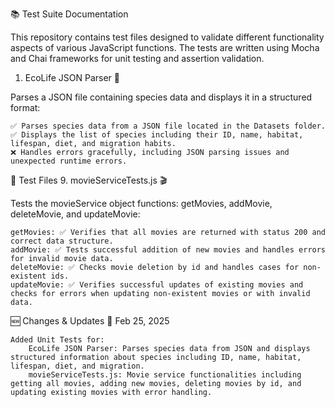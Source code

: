 📚 Test Suite Documentation

This repository contains test files designed to validate different functionality aspects of various JavaScript functions. The tests are written using Mocha and Chai frameworks for unit testing and assertion validation.

1. EcoLife JSON Parser 🌿

Parses a JSON file containing species data and displays it in a structured format:

    ✅ Parses species data from a JSON file located in the Datasets folder.
    ✅ Displays the list of species including their ID, name, habitat, lifespan, diet, and migration habits.
    ❌ Handles errors gracefully, including JSON parsing issues and unexpected runtime errors.
    
📝 Test Files
9. movieServiceTests.js 🎬

Tests the movieService object functions: getMovies, addMovie, deleteMovie, and updateMovie:

    getMovies: ✅ Verifies that all movies are returned with status 200 and correct data structure.
    addMovie: ✅ Tests successful addition of new movies and handles errors for invalid movie data.
    deleteMovie: ✅ Checks movie deletion by id and handles cases for non-existent ids.
    updateMovie: ✅ Verifies successful updates of existing movies and checks for errors when updating non-existent movies or with invalid data.

🆕 Changes & Updates
📅 Feb 25, 2025

    Added Unit Tests for:
        EcoLife JSON Parser: Parses species data from JSON and displays structured information about species including ID, name, habitat, lifespan, diet, and migration.
        movieServiceTests.js: Movie service functionalities including getting all movies, adding new movies, deleting movies by id, and updating existing movies with error handling.

